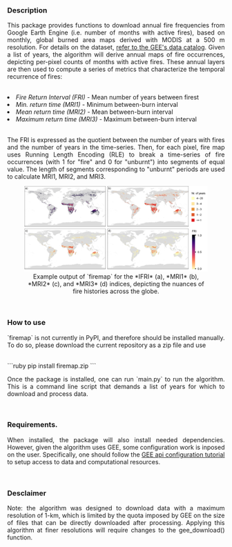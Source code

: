 ### Description
<p align="justify">
This package provides functions to download annual fire frequencies from Google Earth Engine (i.e. number of months with active fires), based on monthly, global burned area maps derived with MODIS at a 500 m resolution. For details on the dataset, <a href="https://developers.google.com/earth-engine/datasets/catalog/MODIS_006_MCD64A1">refer to the GEE's data catalog</a>. Given a list of years, the algorithm will derive annual maps of fire occurrences, depicting per-pixel counts of months with active fires. These annual layers are then used to compute a series of metrics that characterize the temporal recurrence of fires:
</p>
<br>
<li><i>Fire Return Interval (FRI) - </i>Mean number of years between firest</li>
<li><i>Min. return time (MRI1) - </i>Minimum between-burn interval</li>
<li><i>Mean return time (MRI2) - </i>Mean between-burn interval</li>
<li><i>Maximum return time (MRI3) - </i>Maximum between-burn interval</li>
<br>
<p align="justify">
The FRI is expressed as the quotient between the number of years with fires and the number of years in the time-series. Then, for each pixel, fire map uses Running Length Encoding (RLE) to break a time-series of fire occurrences (with 1 for "fire" and 0 for "unburnt") into segments of equal value. The length of segments corresponding to "unburnt" periods are used to calculate MRI1, MRI2, and MRI3.
</p>

<figure style="text-align:center;">
<img src="example.png" width=800px>
<figcaption>Example output of `firemap` for the *IFRI* (a), *MRI1* (b), *MRI2* (c), and *MRI3* (d) indices, depicting the nuances of fire histories across the globe.</figcaption>
</figure>

<br>

### How to use
<p align="justify">
`firemap` is not currently in PyPI, and therefore should be installed manually. To do so, please download the current repository as a zip file and use 
</p>
<br>
```ruby
pip install firemap.zip
```
<br>
<p align="justify">
Once the package is installed, one can run `main.py` to run the algorithm. This is a command line script that demands a list of years for which to download and process data. 
</p>

<br>

### Requirements.
<p align="justify">
When installed, the package will also install needed dependencies. However, given the algorithm uses GEE, some configuration work is inposed on the user. Specifically, one should follow the <a href="https://www.earthdatascience.org/tutorials/intro-google-earth-engine-python-api/">GEE api configuration tutorial<a/> to setup access to data and computational resources.
</p>

<br>

### Desclaimer
<p align="justify">
Note: the algorithm was designed to download data with a maximum resolution of 1-km, which is limited by the quota imposed by GEE on the size of files that can be directly downloaded after processing. Applying this algorithm at finer resolutions will require changes to the gee_download() function.
</p>
